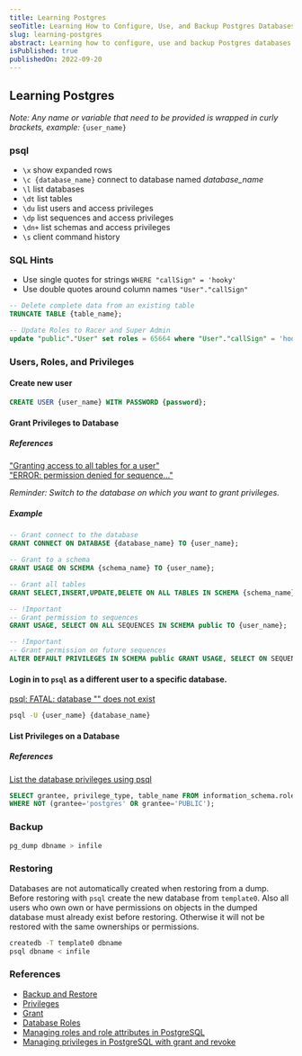 ```yaml
---
title: Learning Postgres
seoTitle: Learning How to Configure, Use, and Backup Postgres Databases
slug: learning-postgres
abstract: Learning how to configure, use and backup Postgres databases.
isPublished: true
publishedOn: 2022-09-20
---
```


## Learning Postgres

_Note: Any name or variable that need to be provided is wrapped in curly brackets, example:_ `{user_name}`

### psql

- `\x` show expanded rows
- `\c {database_name}` connect to database named _database_name_
- `\l` list databases
- `\dt` list tables
- `\du` list users and access privileges
- `\dp` list sequences and access privileges
- `\dn+` list schemas and access privileges
- `\s` client command history

### SQL Hints

- Use single quotes for strings `WHERE "callSign" = 'hooky'`
- Use double quotes around column names `"User"."callSign"`

```sql
-- Delete complete data from an existing table
TRUNCATE TABLE {table_name};
```

```sql
-- Update Roles to Racer and Super Admin
update "public"."User" set roles = 65664 where "User"."callSign" = 'hooky';
```

### Users, Roles, and Privileges

#### Create new user

```sql
CREATE USER {user_name} WITH PASSWORD {password};
```

#### Grant Privileges to Database

##### References

["Granting access to all tables for a user"](https://dba.stackexchange.com/a/202917)<br />
["ERROR: permission denied for sequence..."](https://stackoverflow.com/a/37675460)

_Reminder: Switch to the database on which you want to grant privileges._

##### Example

```sql
-- Grant connect to the database
GRANT CONNECT ON DATABASE {database_name} TO {user_name};

-- Grant to a schema
GRANT USAGE ON SCHEMA {schema_name} TO {user_name};

-- Grant all tables
GRANT SELECT,INSERT,UPDATE,DELETE ON ALL TABLES IN SCHEMA {schema_name} TO {user_name};

-- !Important
-- Grant permission to sequences
GRANT USAGE, SELECT ON ALL SEQUENCES IN SCHEMA public TO {user_name};

-- !Important
-- Grant permission on future sequences
ALTER DEFAULT PRIVILEGES IN SCHEMA public GRANT USAGE, SELECT ON SEQUENCES TO {user_name};
```

#### Login in to `psql` as a different user to a specific database.

[psql: FATAL: database "<user>" does not exist](https://stackoverflow.com/a/21827460/3586344)

```sh
psql -U {user_name} {database_name}
```

#### List Privileges on a Database

##### References

[List the database privileges using psql](https://dba.stackexchange.com/a/152566)

```sql
SELECT grantee, privilege_type, table_name FROM information_schema.role_table_grants
WHERE NOT (grantee='postgres' OR grantee='PUBLIC');
```

### Backup

```sh
pg_dump dbname > infile
```

### Restoring

Databases are not automatically created when restoring from a dump. Before restoring with `psql`
create the new database from `template0`. Also all users who own own or have permissions on objects
in the dumped database must already exist before restoring. Otherwise it will not be restored with
the same ownerships or permissions.

```sh
createdb -T template0 dbname
psql dbname < infile
```

### References

- [Backup and Restore](https://www.postgresql.org/docs/10/backup.html)
- [Privileges](https://www.postgresql.org/docs/10/ddl-priv.html)
- [Grant](https://www.postgresql.org/docs/10/sql-grant.html)
- [Database Roles](https://www.postgresql.org/docs/10/user-manag.html)
- [Managing roles and role attributes in PostgreSQL](https://www.prisma.io/dataguide/postgresql/authentication-and-authorization/role-management)
- [Managing privileges in PostgreSQL with grant and revoke](https://www.prisma.io/dataguide/postgresql/authentication-and-authorization/managing-privileges)

